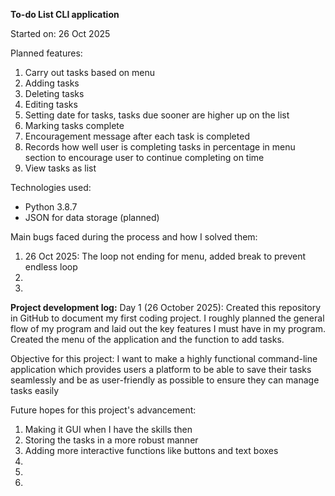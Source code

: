 **To-do List CLI application**

Started on: 26 Oct 2025

Planned features:
1. Carry out tasks based on menu
2. Adding tasks
3. Deleting tasks
4. Editing tasks
5. Setting date for tasks, tasks due sooner are higher up on the list
6. Marking tasks complete
7. Encouragement message after each task is completed
8. Records how well user is completing tasks in percentage in menu section to encourage user to continue completing on time
9. View tasks as list

Technologies used:
- Python 3.8.7
- JSON for data storage (planned)

Main bugs faced during the process and how I solved them:
1. 26 Oct 2025: The loop not ending for menu, added break to prevent endless loop
2. 
3.

**Project development log:**
Day 1 (26 October 2025):
Created this repository in GitHub to document my first coding project. I roughly planned the general flow of my program and laid out the key features I must have in my program. Created the menu of the application and the function to add tasks.

Objective for this project: I want to make a highly functional command-line application which provides users a platform to be able to save their tasks seamlessly and be as user-friendly as possible to ensure they can manage tasks easily

Future hopes for this project's advancement:
1. Making it GUI when I have the skills then
2. Storing the tasks in a more robust manner
3. Adding more interactive functions like buttons and text boxes
4. 
5. 
6. 

